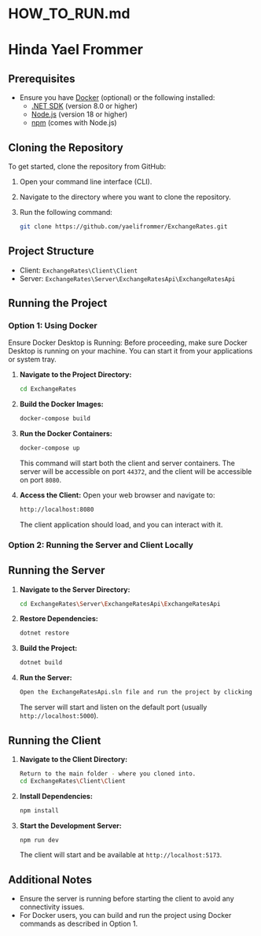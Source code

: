 
# HOW_TO_RUN.md

# Hinda Yael Frommer

## Prerequisites
- Ensure you have [Docker](https://www.docker.com/products/docker-desktop) (optional) or the following installed:
  - [.NET SDK](https://dotnet.microsoft.com/download) (version 8.0 or higher)
  - [Node.js](https://nodejs.org/) (version 18 or higher)
  - [npm](https://www.npmjs.com/) (comes with Node.js)

## Cloning the Repository

To get started, clone the repository from GitHub:

1. Open your command line interface (CLI).
2. Navigate to the directory where you want to clone the repository.
3. Run the following command:

   ```sh
   git clone https://github.com/yaelifrommer/ExchangeRates.git
   ```

## **Project Structure**
- Client: `ExchangeRates\Client\Client`
- Server: `ExchangeRates\Server\ExchangeRatesApi\ExchangeRatesApi`

## **Running the Project**

### Option 1: Using Docker

Ensure Docker Desktop is Running:
Before proceeding, make sure Docker Desktop is running on your machine. You can start it from your applications or system tray.

1. **Navigate to the Project Directory:**
   ```sh
   cd ExchangeRates
   ```

2. **Build the Docker Images:**
   ```sh
   docker-compose build
   ```

3. **Run the Docker Containers:**
   ```sh
   docker-compose up
   ```
   This command will start both the client and server containers. The server will be accessible on port `44372`, and the client will be accessible on port `8080`.

4. **Access the Client:**
   Open your web browser and navigate to:
   ```sh
   http://localhost:8080
   ```
   The client application should load, and you can interact with it.

### Option 2: Running the Server and Client Locally

## **Running the Server**

1. **Navigate to the Server Directory:**
   ```sh
   cd ExchangeRates\Server\ExchangeRatesApi\ExchangeRatesApi
   ```

2. **Restore Dependencies:**
   ```sh
   dotnet restore
   ```

3. **Build the Project:**
   ```sh
   dotnet build
   ```

4. **Run the Server:**
   ```sh 
   Open the ExchangeRatesApi.sln file and run the project by clicking the green 'Run' button, which is labeled 'IIS Express'
   ```
   The server will start and listen on the default port (usually `http://localhost:5000`).

## **Running the Client**

1. **Navigate to the Client Directory:**
   ```sh
   Return to the main folder - where you cloned into.
   cd ExchangeRates\Client\Client
   ```

2. **Install Dependencies:**
   ```sh
   npm install
   ```

3. **Start the Development Server:**
   ```sh
   npm run dev
   ```
   The client will start and be available at `http://localhost:5173`.

## Additional Notes

- Ensure the server is running before starting the client to avoid any connectivity issues.
- For Docker users, you can build and run the project using Docker commands as described in Option 1.
